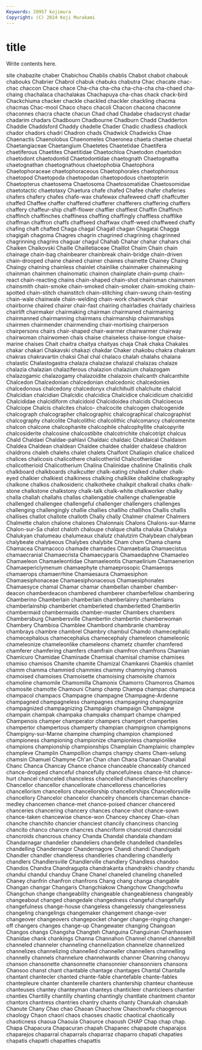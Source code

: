 ```yaml
---
Keywords: 20957 kojimura
Copyright: (C) 2024 Koji Murakami
---
```


# title

Write contents here.



site chabazite chaber Chabichou Chablis chablis Chabot chabot chabouk
chabouks Chabrier Chabrol chabuk chabuks chabutra Chac chacate chac-chac chaccon
Chace chace Cha-cha cha-cha cha-cha-cha cha-chaed cha-chaing chachalaca chachalakas Chachapuya
cha-chas chack chack-bird Chackchiuma chacker chackle chackled chackler chackling chacma
chacmas Chac-mool Chaco chaco chacoli Chacon chacona chaconne chaconnes chacra
chacte chacun Chad chad Chadabe chadacryst chadar chadarim chadars Chadbourn
Chadbourne Chadburn Chadd Chadderton Chaddie Chaddsford Chaddy chadelle Chader Chadic
chadless chadlock chador chadors chadri Chadron chads Chadwick Chadwicks Chae
Chaenactis Chaenolobus Chaenomeles Chaeronea chaeta chaetae chaetal Chaetangiaceae Chaetangium Chaetetes
Chaetetidae Chaetifera chaetiferous Chaetites Chaetitidae Chaetochloa Chaetodon chaetodon chaetodont chaetodontid
Chaetodontidae chaetognath Chaetognatha chaetognathan chaetognathous chaetophobia Chaetophora Chaetophoraceae chaetophoraceous Chaetophorales
chaetophorous chaetopod Chaetopoda chaetopodan chaetopodous chaetopterin Chaetopterus chaetosema Chaetosoma Chaetosomatidae
Chaetosomidae chaetotactic chaetotaxy Chaetura chafe chafed Chafee chafer chaferies chafers
chafery chafes chafe-wax chafewax chafeweed chaff chaffcutter chaffed Chaffee chaffer
chaffered chafferer chafferers chaffering chaffers chaffery chaffeur-ship chaff-flower chaffier chaffiest
Chaffin Chaffinch chaffinch chaffinches chaffiness chaffing chaffingly chaffless chafflike chaffman
chaffron chaffs chaffseed chaffwax chaff-weed chaffweed chaffy chafing chaft chafted
Chaga chagal Chagall chagan Chagatai Chagga chagigah chagoma Chagres chagrin
chagrined chagrining chagrinned chagrinning chagrins chaguar chagul Chahab Chahar chahar
chahars chai Chaiken Chaikovski Chaille Chailletiaceae Chaillot Chaim Chain chain
chainage chain-bag chainbearer chainbreak chain-bridge chain-driven chain-drooped chaine chained chainer
chaines chainette Chainey Chaing Chaingy chaining chainless chainlet chainlike chainmaker
chainmaking chainman chainmen chainomatic chainon chainplate chain-pump chain-react chain-reacting chains
chain-shaped chain-shot chainsman chainsmen chainsmith chain-smoke chain-smoked chain-smoker chain-smoking chain-spotted
chain-stitch chainstitch chain-stitching chain-swung chain-testing chain-wale chainwale chain-welding chain-work chainwork
chair chairborne chaired chairer chair-fast chairing chairladies chairlady chairless chairlift
chairmaker chairmaking chairman chairmaned chairmaning chairmanned chairmanning chairmans chairmanship chairmanships
chairmen chairmender chairmending chair-mortising chairperson chairpersons chairs chair-shaped chair-warmer chairwarmer
chairway chairwoman chairwomen chais chaise chaiseless chaise-longue chaise-marine chaises Chait
chaitra chaitya chaityas chaja Chak chaka Chakales chakar chakari Chakavski
chakazi chakdar Chaker chakobu chakra chakram chakras chakravartin chaksi Chal
chal chalaco chalah chalahs chalana chalastic Chalastogastra chalaza chalazae chalazal
chalazas chalaze chalazia chalazian chalaziferous chalazion chalazium chalazogam chalazogamic chalazogamy
chalazoidite chalazoin chalcanth chalcanthite Chalcedon Chalcedonian chalcedonian chalcedonic chalcedonies chalcedonous
chalcedony chalcedonyx chalchihuitl chalchuite chalcid Chalcidian chalcidian Chalcidic chalcidica Chalcidice
chalcidicum chalcidid Chalcididae chalcidiform chalcidoid Chalcidoidea chalcids Chalcioecus Chalciope Chalcis
chalcites chalco- chalcocite chalcogen chalcogenide chalcograph chalcographer chalcographic chalcographical chalcographist
chalcography chalcolite Chalcolithic chalcolithic chalcomancy chalcomenite chalcon chalcone chalcophanite chalcophile
chalcophyllite chalcopyrite chalcosiderite chalcosine chalcostibite chalcotrichite chalcotript chalcus Chald Chaldaei
Chaldae-pahlavi Chaldaic chaldaic Chaldaical Chaldaism Chaldea Chaldean chaldean Chaldee chaldee
chalder chaldese chaldron chaldrons chaleh chalehs chalet chalets Chalfont Chaliapin
chalice chaliced chalices chalicosis chalicothere chalicotheriid Chalicotheriidae chalicotherioid Chalicotherium Chalina
Chalinidae chalinine Chalinitis chalk chalkboard chalkboards chalkcutter chalk-eating chalked chalker
chalk-eyed chalkier chalkiest chalkiness chalking chalklike chalkline chalkography chalkone chalkos
chalkosideric chalkotheke chalkpit chalkrail chalks chalk-stone chalkstone chalkstony chalk-talk chalk-white
chalkworker chalky challa challah challahs challas challengable challenge challengeable challenged
challengee challengeful challenger challengers challenges challenging challengingly challie challies challiho
challihos Challis challis challises challot challote challoth Chally chally Chalmer
chalmer Chalmers Chalmette chalon chalone chalones Chalonnais Chalons Chalons-sur-Marne Chalon-sur-Sa
chalot chaloth chaloupe chalque chalta chaluka Chalukya Chalukyan chalumeau chalumeaux
chalutz chalutzim Chalybean chalybean chalybeate chalybeous Chalybes chalybite Cham cham
Chama chama Chamacea Chamacoco chamade chamades Chamaebatia Chamaecistus chamaecranial Chamaecrista
Chamaecyparis Chamaedaphne Chamaeleo Chamaeleon Chamaeleontidae Chamaeleontis Chamaelirium Chamaenerion Chamaepericlymenum chamaephyte
chamaeprosopic Chamaerops chamaerops chamaerrhine Chamaesaura Chamaesiphon Chamaesiphonaceae Chamaesiphonaceous Chamaesiphonales Chamaesyce
chamal Chamar chamar chambellan chamber chamber-deacon chamberdeacon chambered chamberer chamberfellow
chambering Chamberino Chamberlain chamberlain chamberlainry chamberlains chamberlainship chamberlet chamberleted chamberletted
Chamberlin chambermaid chambermaids chamber-master Chambers chambers Chambersburg Chambersville Chambertin chambertin
chamberwoman Chambery Chambioa Chamblee Chambord chambranle chambray chambrays chambre chambrel
Chambry chambul Chamdo chamecephalic chamecephalous chamecephalus chamecephaly chameleon chameleonic chameleonize
chameleonlike chameleons chametz chamfer chamfered chamferer chamfering chamfers chamfrain chamfron
chamfrons Chamian Chamicuro Chamidae Chaminade Chamisal chamisal chamise chamises chamiso
chamisos Chamite chamite Chamizal Chamkanni Chamkis chamlet chamm chamma chammied
chammies chammy chammying chamois chamoised chamoises Chamoisette chamoising chamoisite chamoix
chamoline chamomile Chamomilla Chamonix Chamorro Chamorros Chamos chamosite chamotte Chamouni
Champ champ Champa champac champaca champacol champacs Champagne champagne Champagne-Ardenne
champagned champagneless champagnes champagning champagnize champagnized champagnizing Champaign champaign Champaigne
champain champak champaka champaks champart champe champed Champenois champer champerator
champers champert champerties champertor champertous champerty champian champignon champignons Champigny-sur-Marne
champine champing champion championed championess championing championize championless championlike champions
championship championships Champlain Champlainic champlev champleve Champlin Champollion champs champy
chams Cham-selung chamsin Chamuel Chamyne Ch'an Chan chan Chana Chanaan
Chanabal Chanc Chanca Chancay Chance chance chanceable chanceably chanced chance-dropped
chanceful chancefully chancefulness chance-hit chance-hurt chancel chanceled chanceless chancelled chancelleries
chancellery Chancellor chancellor chancellorate chancelloress chancellories chancellorism chancellors chancellorship chancellorships
Chancellorsville chancellory Chancelor chancelor chancelry chancels chanceman chance-medley chancemen chance-met
chance-poised chancer chancered chanceries chancering chancery chances chance-shot chance-sown chance-taken
chancewise chance-won Chancey chancey Chan-chan chanche chanchito chancier chanciest chancily
chanciness chancing chancito chanco chancre chancres chancriform chancroid chancroidal chancroids
chancrous chancy Chanda Chandal chandala chandam Chandarnagar chandelier chandeliers chandelle
chandelled chandelles chandelling Chandernagor Chandernagore Chandi chandi Chandigarh Chandler chandler
chandleress chandleries chandlering chandlerly chandlers Chandlersville Chandlerville chandlery Chandless chandoo
Chandos Chandra Chandragupta chandrakanta chandrakhi chandry chandu chandui chandul chanduy
Chane Chanel chaneled chaneling chanelled Chaney chanfrin chanfron chanfrons Chang
chang changa changable Changan changar Changaris Changchiakow Changchow Changchowfu Changchun
change changeability changeable changeableness changeably changeabout changed changedale changedness changeful
changefully changefulness change-house changeless changelessly changelessness changeling changelings changemaker changement
change-over changeover changeovers changepocket changer change-ringing changer-off changers changes change-up
Changewater changing Changoan Changos changs Changsha Changteh Changuina Changuinan Chanhassen
Chanidae chank chankings Channa Channahon Channel channel channelbill channeled channeler
channeling channelization channelize channelized channelizes channelizing channelled channeller channellers channelling
channelly channels channelure channelwards channer Channing chanoyu chanson chansonette chansonnette
chansonnier chansonniers chansons Chansoo chanst chant chantable chantage chantages Chantal
Chantalle chantant chantecler chanted chante-fable chantefable chante-fables chantepleure chanter chanterelle
chanters chantership chanteur chanteuse chanteuses chantey chanteyman chanteys chanticleer chanticleers
chantier chanties Chantilly chantilly chanting chantingly chantlate chantment chantor chantors
chantress chantries chantry chants chanty Chanukah chanukah Chanute Chany Chao
chao Chaoan Chaochow Chaochowfu chaogenous chaology Chaon chaori chaos chaoses
chaotic chaotical chaotically chaoticness chaoua Chaouia Chaource chaoush CHAP Chap
chap chap. Chapa Chapacura Chapacuran chapah Chapanec chapapote chaparajos chaparejos
chaparral chaparrals chaparraz chaparro chapati chapaties chapatis chapatti chapatties chapattis

